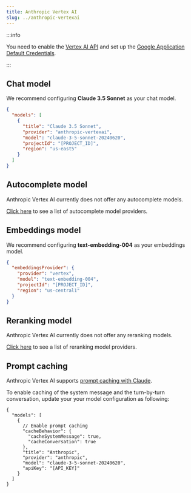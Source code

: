 ```yaml
---
title: Anthropic Vertex AI
slug: ../anthropic-vertexai
---
```


:::info

You need to enable the [Vertex AI API](https://console.cloud.google.com/marketplace/product/google/aiplatform.googleapis.com) and set up the [Google Application Default Credentials](https://cloud.google.com/docs/authentication/provide-credentials-adc).

:::

## Chat model

We recommend configuring **Claude 3.5 Sonnet** as your chat model.

```json title="config.json"
{
  "models": [
    {
      "title": "Claude 3.5 Sonnet",
      "provider": "anthropic-vertexai",
      "model": "claude-3-5-sonnet-20240620",
      "projectId": "[PROJECT_ID]",
      "region": "us-east5"
    }
  ]
}
```

## Autocomplete model

Anthropic Vertex AI currently does not offer any autocomplete models.

[Click here](../../model-types/autocomplete.md) to see a list of autocomplete model providers.

## Embeddings model

We recommend configuring **text-embedding-004** as your embeddings model.

```json title="config.json"
{
  "embeddingsProvider": {
    "provider": "vertex",
    "model": "text-embedding-004",
    "projectId": "[PROJECT_ID]",
    "region": "us-central1"
  }
}
```

## Reranking model

Anthropic Vertex AI currently does not offer any reranking models.

[Click here](../../model-types/reranking.md) to see a list of reranking model providers.

## Prompt caching

Anthropic Vertex AI supports [prompt caching with Claude](https://docs.anthropic.com/en/docs/build-with-claude/prompt-caching).

To enable caching of the system message and the turn-by-turn conversation, update your your model configuration as following:

```jsonc
{
  "models": [
    {
      // Enable prompt caching
      "cacheBehavior": {
        "cacheSystemMessage": true,
        "cacheConversation": true
      },
      "title": "Anthropic",
      "provider": "anthropic",
      "model": "claude-3-5-sonnet-20240620",
      "apiKey": "[API_KEY]"
    }
  ]
}
```
